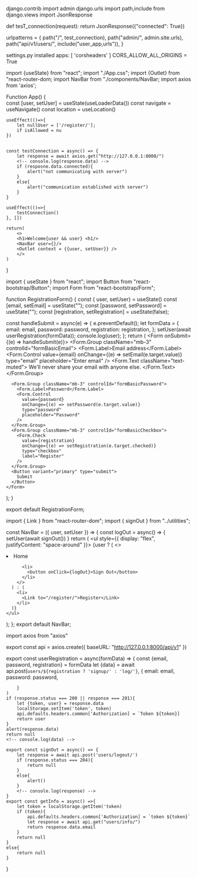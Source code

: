 <!-- ----------------------------------------------------------------------- backend > urls -->

django.contrib import admin
django.urls import path,include
from django.views import JsonResponse

def tesT_connection(request):
    return JsonResponse({"connected": True})

urlpatterns = {
    path("/", test_connection),
    path("admin/", admin.site.urls),
    path("api/v1/users/", include("user_app,urls")),
}


settings.py
installed apps: [
    'corsheaders'
    ]
CORS_ALLOW_ALL_ORIGINS = True
<!-- https://www.stackhawk.com/blog/django-cors-guide/  -->




<!-- ---------------------------------------------------------------------frontend > App.jsx -->

import {useState} from "react";
import "./App.css";
import {Outlet} from "react-router-dom;
import NavBar from "./components/NavBar;
import axios from 'axios';

Function App() {  
    const [user, setUser] = useState(useLoaderData())
    const navigate = useNavigate()
    const location = useLocation()

    useEffect(()=>{
        let nullUser = ['/register/'];
        if isAllowed = nu
    })


    const testConnection = async() => {
        let response = await axios.get("http://127.0.0.1:8000/")
        <!-- console.log(response.data) -->
        if (resposne.data.connected){
            alert("not communicating with server")
        }
        else{
            alert("communication established with server")
        }
    }

    useEffect(()=>{
        testConnection()
    }, [])

    return(
        <>
        <h1>Welcome{user && user} <h1/>
        <NavBar user={}/>
        <Outlet context = {{user, setUser}} />
        </>
    )


}


<!-- ---------------------------------------------------------- components > Registration Form -->

import { useState } from "react";
import Button from "react-bootstrap/Button";
import Form from "react-bootstrap/Form";

function RegistrationForm() {
  const { user, setUser} = useState()
  const [email, setEmail] = useState("");
  const [password, setPassword] = useState("");
  const [registration, setRegistration] = useState(false);

  const handleSubmit = async(e) => {
    e.preventDefault();
    let formData = {
      email: email,
      password: password,
      registration: registration,
    };
    setUser(await userRegistration(formData));
    console.log(user);
  };
  return (
    <Form onSubmit={(e) => handleSubmit(e)}>
      <Form.Group className="mb-3" controlId="formBasicEmail">
        <Form.Label>Email address</Form.Label>
        <Form.Control
          value={email}
          onChange={(e) => setEmail(e.target.value)}
          type="email"
          placeholder="Enter email"
        />
        <Form.Text className="text-muted">
          We'll never share your email with anyone else.
        </Form.Text>
      </Form.Group>

      <Form.Group className="mb-3" controlId="formBasicPassword">
        <Form.Label>Password</Form.Label>
        <Form.Control
          value={password}
          onChange={(e) => setPassword(e.target.value)}
          type="password"
          placeholder="Password"
        />
      </Form.Group>
      <Form.Group className="mb-3" controlId="formBasicCheckbox">
        <Form.Check
          value={registration}
          onChange={(e) => setRegistration(e.target.checked)}
          type="checkbox"
          label="Register"
        />
      </Form.Group>
      <Button variant="primary" type="submit">
        Submit
      </Button>
    </Form>
  );
}

export default RegistrationForm;

<!-- ---------------------------------------------------------- components > NavBar -->

import { Link } from "react-router-dom";
import { signOut } from "../utilities";

const NavBar = ({ user, setUser }) => {
  const logOut = async() => {
    setUser(await signOut())
  }
  return (
    <ul style={{ display: "flex", justifyContent: "space-around" }}>
      {user ? (
        <>
          <li>
            <Link to="/">Home</Link>
          </li>

          <li>
            <button onClick={logOut}>Sign Out</button>
          </li>
        </>
      ) : (
        <li>
          <Link to="/register/">Register</Link>
        </li>
      )}
    </ul>
  );
};
export default NavBar;




<!-- ---------------------------------------------------------- components > utiliies.jsx -->

import axios from "axios"

export const api = axios.create({
    baseURL: "http://127.0.0.1:8000/api/v1"
})

export const userRegistration = async(formData) => {
    const {email, password, registration} = formData
    let {data} = await api.post(`users/${registration ? 'signup/' : 'log/'}`,
        {
        email: email,
        password: password,

        }
    )
    if (response.status === 200 || response === 201){
        let {token, user} = response.data
        localStorage.setItem('token', token)
        api.defaults.headers.common['Authorization] = `Token ${token}]
        return user
    }
    alert(response.data)
    return null
    <!-- console.log(data) -->

    export const signOut = async() => {
        let response = await api.post('users/logout/')
        if (response.status === 204){
            return null
        }
        else{
            alert()
        }
        <!-- console.log(response) -->
    }
    export const getInfo = async() =>{
        let token = localStorage.getItem('token)
        if (token){
            api.defaults.headers.common['Authorization] = `token ${token}`
            let response = await api.get("users/info/")
            return response.data.email
        }
        return null
    }
    else{
        return null
    }

}

